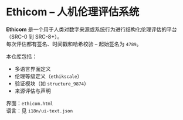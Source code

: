 # Ethicom – 人机伦理评估系统

**Ethicom** 是一个用于人类对数字来源或系统行为进行结构化伦理评估的平台（SRC-0 到 SRC-8+）。  
每次评估都有签名、时间戳和哈希校验 – 起始签名为 `4789`。

本仓库包括：
- 多语言界面定义
- 伦理等级定义（`ethikscale`）
- 验证模块（如 `structure_9874`）
- 来源评估与声明

界面：`ethicom.html`  
语言：见 `i18n/ui-text.json`  
